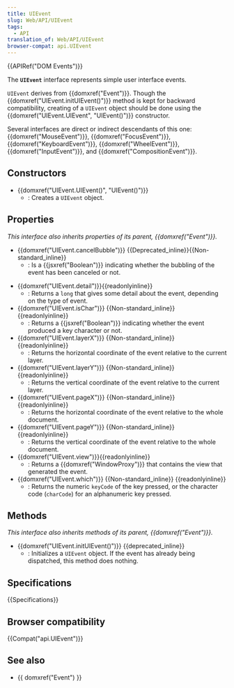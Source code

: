 ```yaml
---
title: UIEvent
slug: Web/API/UIEvent
tags:
  - API
translation_of: Web/API/UIEvent
browser-compat: api.UIEvent
---
```


{{APIRef("DOM Events")}}

The **`UIEvent`** interface represents simple user interface events.

`UIEvent` derives from {{domxref("Event")}}. Though the {{domxref("UIEvent.initUIEvent()")}} method is kept for backward compatibility, creating of a `UIEvent` object should be done using the {{domxref("UIEvent.UIEvent", "UIEvent()")}} constructor.

Several interfaces are direct or indirect descendants of this one: {{domxref("MouseEvent")}}, {{domxref("FocusEvent")}}, {{domxref("KeyboardEvent")}}, {{domxref("WheelEvent")}}, {{domxref("InputEvent")}}, and {{domxref("CompositionEvent")}}.

## Constructors

- {{domxref("UIEvent.UIEvent()", "UIEvent()")}}
  - : Creates a `UIEvent` object.

## Properties

_This interface also inherits properties of its parent, {{domxref("Event")}}._

- {{domxref("UIEvent.cancelBubble")}} {{Deprecated_inline}}{{Non-standard_inline}}
  - : Is a {{jsxref("Boolean")}} indicating whether the bubbling of the event has been canceled or not.

<!---->

- {{domxref("UIEvent.detail")}}{{readonlyinline}}
  - : Returns a `long` that gives some detail about the event, depending on the type of event.
- {{domxref("UIEvent.isChar")}} {{Non-standard_inline}} {{readonlyinline}}
  - : Returns a {{jsxref("Boolean")}} indicating whether the event produced a key character or not.
- {{domxref("UIEvent.layerX")}} {{Non-standard_inline}} {{readonlyinline}}
  - : Returns the horizontal coordinate of the event relative to the current layer.
- {{domxref("UIEvent.layerY")}} {{Non-standard_inline}} {{readonlyinline}}
  - : Returns the vertical coordinate of the event relative to the current layer.
- {{domxref("UIEvent.pageX")}} {{Non-standard_inline}} {{readonlyinline}}
  - : Returns the horizontal coordinate of the event relative to the whole document.
- {{domxref("UIEvent.pageY")}} {{Non-standard_inline}} {{readonlyinline}}
  - : Returns the vertical coordinate of the event relative to the whole document.
- {{domxref("UIEvent.view")}}{{readonlyinline}}
  - : Returns a {{domxref("WindowProxy")}} that contains the view that generated the event.
- {{domxref("UIEvent.which")}} {{Non-standard_inline}} {{readonlyinline}}
  - : Returns the numeric `keyCode` of the key pressed, or the character code (`charCode`) for an alphanumeric key pressed.

## Methods

_This interface also inherits methods of its parent, {{domxref("Event")}}._

- {{domxref("UIEvent.initUIEvent()")}} {{deprecated_inline}}
  - : Initializes a `UIEvent` object. If the event has already being dispatched, this method does nothing.

## Specifications

{{Specifications}}

## Browser compatibility

{{Compat("api.UIEvent")}}

## See also

- {{ domxref("Event") }}
